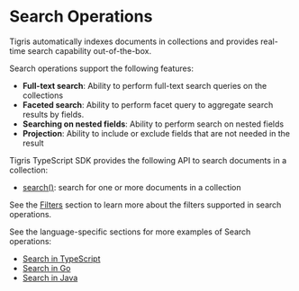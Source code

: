 # Search Operations

Tigris automatically indexes documents in collections and provides real-time
search capability out-of-the-box.

Search operations support the following features:

- **Full-text search**: Ability to perform full-text search queries on the
  collections
- **Faceted search**: Ability to perform facet query to aggregate search
  results by fields.
- **Searching on nested fields**: Ability to perform search on nested fields
- **Projection**: Ability to include or exclude fields that are not needed in
  the result

Tigris TypeScript SDK provides the following API to search documents
in a collection:

- [search()](../../sdkstools/typescript/database/search.mdx#searching-for-documents): search for one
  or more documents in a collection

See the [Filters](filters.md) section to learn more about the filters supported in
search operations.

See the language-specific sections for more examples of Search operations:

- [Search in TypeScript](../../sdkstools/typescript/search/index.mdx)
- [Search in Go](../../sdkstools/golang/database/search.mdx)
- [Search in Java](../../sdkstools/java/database/search.mdx)
